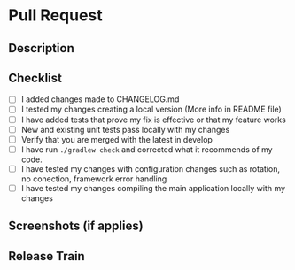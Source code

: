 # Pull Request

## Description
<!--Include a list of the changes that were made. List the dependencies that were required for this change.-->

## Checklist

- [ ] I added changes made to CHANGELOG.md
- [ ] I tested my changes creating a local version (More info in README file)
- [ ] I have added tests that prove my fix is effective or that my feature works
- [ ] New and existing unit tests pass locally with my changes
- [ ] Verify that you are merged with the latest in develop
- [ ] I have run `./gradlew check` and corrected what it recommends of my code.
- [ ] I have tested my changes with configuration changes such as rotation, no conection, framework error handling
- [ ] I have tested my changes compiling the main application locally with my changes

## Screenshots (if applies)

## Release Train

<!--Please indicate the [milestone](https://github.com/mercadolibre/fury_dogfooding-android/milestones) in which these changes should be added-->
